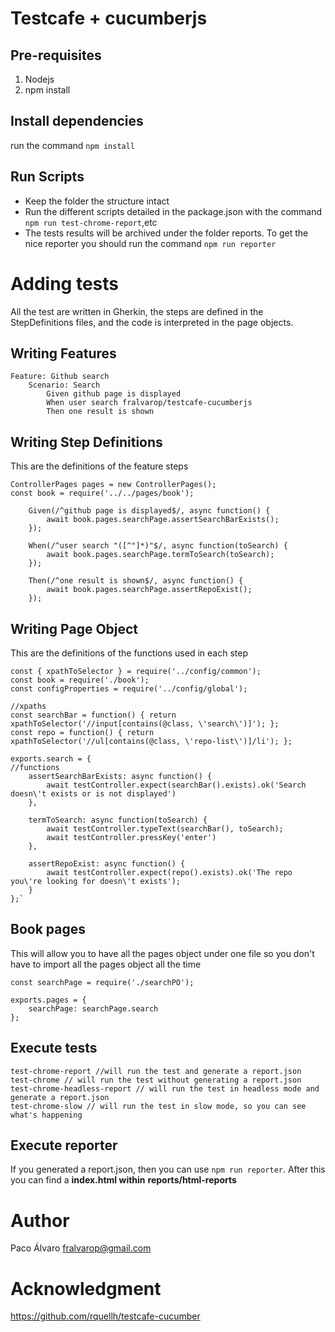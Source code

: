 # Testcafe + cucumberjs

## Pre-requisites
1. Nodejs
2. npm install

## Install dependencies
run the command `npm install`

## Run Scripts
* Keep the folder the structure intact
* Run the different scripts detailed in the package.json with the command `npm run test-chrome-report`,etc
* The tests results will be archived under the folder reports. To get the nice reporter you should run the command `npm run reporter`

# Adding tests
All the test are written in Gherkin, the steps are defined in the StepDefinitions files, and the code is interpreted in the page objects.

## Writing Features

    Feature: Github search
        Scenario: Search
            Given github page is displayed
            When user search fralvarop/testcafe-cucumberjs
            Then one result is shown

## Writing Step Definitions
This are the definitions of the feature steps

    ControllerPages pages = new ControllerPages();
    const book = require('../../pages/book');

        Given(/^github page is displayed$/, async function() {
            await book.pages.searchPage.assertSearchBarExists();
        });

        When(/^user search "([^"]*)"$/, async function(toSearch) {
            await book.pages.searchPage.termToSearch(toSearch);
        });

        Then(/^one result is shown$/, async function() {
            await book.pages.searchPage.assertRepoExist();
        });

## Writing Page Object
This are the definitions of the functions used in each step

    const { xpathToSelector } = require('../config/common');
    const book = require('./book');
    const configProperties = require('../config/global');

    //xpaths
    const searchBar = function() { return xpathToSelector('//input[contains(@class, \'search\')]'); };
    const repo = function() { return xpathToSelector('//ul[contains(@class, \'repo-list\')]/li'); };

    exports.search = {
    //functions
        assertSearchBarExists: async function() {
            await testController.expect(searchBar().exists).ok('Search doesn\'t exists or is not displayed')
        },

        termToSearch: async function(toSearch) {
            await testController.typeText(searchBar(), toSearch);
            await testController.pressKey('enter')
        },

        assertRepoExist: async function() {
            await testController.expect(repo().exists).ok('The repo you\'re looking for doesn\'t exists');
        }
    };`

## Book pages
This will allow you to have all the pages object under one file so you don't have to import all the pages object all the time

    const searchPage = require('./searchPO');

    exports.pages = {
        searchPage: searchPage.search
    };

## Execute tests
    test-chrome-report //will run the test and generate a report.json
    test-chrome // will run the test without generating a report.json
    test-chrome-headless-report // will run the test in headless mode and generate a report.json
    test-chrome-slow // will run the test in slow mode, so you can see what's happening

## Execute reporter

If you generated a report.json, then you can use `npm run reporter`. After this you can find a **index.html within** **reports/html-reports**

# Author

Paco Álvaro <fralvarop@gmail.com>

# Acknowledgment

https://github.com/rquellh/testcafe-cucumber
